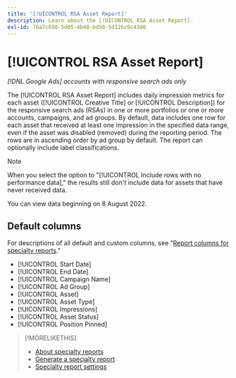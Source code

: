 ```yaml
---
title: '[!UICONTROL RSA Asset Report]'
description: Learn about the [!UICONTROL RSA Asset Report].
exl-id: 76a7c698-5d05-4b48-bd50-5d126c0c4386
---
```

# [!UICONTROL RSA Asset Report]

*[!DNL Google Ads] accounts with responsive search ads only*

The [!UICONTROL RSA Asset Report] includes daily impression metrics for each asset ([!UICONTROL Creative Title] or [!UICONTROL Description]) for the responsive search ads (RSAs) in one or more portfolios or one or more accounts, campaigns, and ad groups. By default, data includes one row for each asset that received at least one impression in the specified data range, even if the asset was disabled (removed) during the reporting period. The rows are in ascending order by ad group by default. The report can optionally include label classifications.

>[!NOTE]
>
>When you select the option to "[!UICONTROL Include rows with no performance data]," the results still don't include data for assets that have never received data.

You can view data beginning on 8 August 2022.<!-- Later: You can view data for the previous 36 months. -->

## Default columns

For descriptions of all default and custom columns, see "[Report columns for specialty reports](specialty-report-columns.md)."

* [!UICONTROL Start Date]
* [!UICONTROL End Date]
* [!UICONTROL Campaign Name]
* [!UICONTROL Ad Group]
* [!UICONTROL Asset]
* [!UICONTROL Asset Type]
* [!UICONTROL Impressions]
* [!UICONTROL Asset Status]
* [!UICONTROL Position Pinned]

>[!MORELIKETHIS]
>
>* [About specialty reports](specialty-report-about.md)
>* [Generate a specialty report](specialty-report-generate.md)
>* [Specialty report settings](specialty-report-settings.md)
